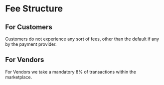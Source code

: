 # Fee Structure

## For Customers

Customers do not experience any sort of fees, other than the default if any by the payment provider.

## For Vendors

For Vendors we take a mandatory 8% of transactions within the marketplace.
